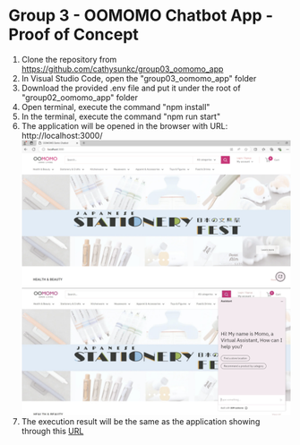 # Group 3 - OOMOMO Chatbot App - Proof of Concept
1. Clone the repository from https://github.com/cathysunkc/group03_oomomo_app
2. In Visual Studio Code, open the "group03_oomomo_app" folder
3. Download the provided .env file and put it under the root of "group02_oomomo_app" folder
4. Open terminal, execute the command "npm install"
5. In the terminal, execute the command "npm run start"
6. The application will be opened in the browser with URL: http://localhost:3000/ 
![TestResult01](https://raw.githubusercontent.com/cathysunkc/public/14224211fb7d43c9879968503ba54bf4c6c01622/TestResultImage01.png)
![TestResult02](https://raw.githubusercontent.com/cathysunkc/public/89d6879b8bbc726715a79fc5f251235e6f69358a/TestResultImage02.png)
7. The execution result will be the same as the application showing through this  [URL](https://web-chat.global.assistant.watson.appdomain.cloud/preview.html?backgroundImageURL=https%3A%2F%2Fus-south.assistant.watson.cloud.ibm.com%2Fpublic%2Fimages%2Fupx-ea9bade8-007c-4969-9b26-2f503b738f74%3A%3A5b3309f1-61c4-4a98-ba8e-6c26601aa9c5&integrationID=bcbbd007-bee7-4345-a512-ae835467e2bf&region=us-south&serviceInstanceID=ea9bade8-007c-4969-9b26-2f503b738f74)